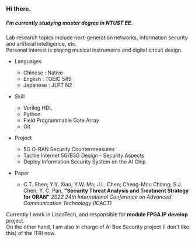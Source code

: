 ### Hi there.

##### I’m currently studying master degree in NTUST EE.
Lab research topics include next-generation networks, information security and artificial intelligence, etc. <br>
Personal interest is playing musical instruments and digital circuit design.
  
- Languages
  - Chinese : Native
  - English : TOEIC 545
  - Japanese : JLPT N2
  
- Skill
  - Verilog HDL
  - Python
  - Field Programmable Gate Array
  - Git

- Project
  - 5G O-RAN Security Countermeasures
  - Tactile Internet 5G/B5G Design - Security Aspects
  - Deploy Information Security System on the AI Chip

- Paper
  - C.T. Shen; Y.Y. Xiao; Y.W. Ma; J.L. Chen; Cheng-Mou Chiang; S.J. Chen; Y. C. Pan, __"Security Threat Analysis and Treatment Strategy for ORAN"__ *2022 24th International Conference on Advanced Communication Technology (ICACT)*
 
Currently I work in LiscoTech, and responsible for **module FPGA IP develop** project. <br>
On the other hand, I am also in charge of AI Box Security project (I don't like this) of the ITRI now.
